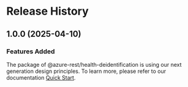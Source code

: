 # Release History
    
## 1.0.0 (2025-04-10)

### Features Added

The package of @azure-rest/health-deidentification is using our next generation design principles. To learn more, please refer to our documentation [Quick Start](https://aka.ms/azsdk/js/mgmt/quickstart).
